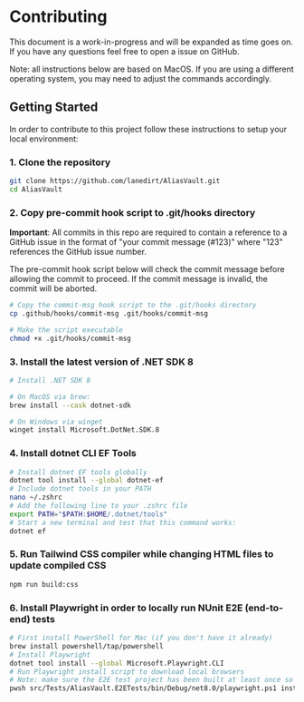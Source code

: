 # Contributing
This document is a work-in-progress and will be expanded as time goes on. If you have any questions feel free to open a issue on GitHub.

Note: all instructions below are based on MacOS. If you are using a different operating system, you may need to adjust the commands accordingly.

## Getting Started
In order to contribute to this project follow these instructions to setup your local environment:

### 1. Clone the repository

```bash
git clone https://github.com/lanedirt/AliasVault.git
cd AliasVault
```

### 2. Copy pre-commit hook script to .git/hooks directory
**Important**: All commits in this repo are required to contain a reference to a GitHub issue in the format of "your commit message (#123)" where "123" references the GitHub issue number.

The pre-commit hook script below will check the commit message before allowing the commit to proceed. If the commit message is invalid, the commit will be aborted.

```bash
# Copy the commit-msg hook script to the .git/hooks directory
cp .github/hooks/commit-msg .git/hooks/commit-msg

# Make the script executable
chmod +x .git/hooks/commit-msg
```

### 3. Install the latest version of .NET SDK 8

```bash
# Install .NET SDK 8

# On MacOS via brew:
brew install --cask dotnet-sdk

# On Windows via winget
winget install Microsoft.DotNet.SDK.8
```

### 4. Install dotnet CLI EF Tools

```bash
# Install dotnet EF tools globally
dotnet tool install --global dotnet-ef
# Include dotnet tools in your PATH
nano ~/.zshrc
# Add the following line to your .zshrc file
export PATH="$PATH:$HOME/.dotnet/tools"
# Start a new terminal and test that this command works:
dotnet ef
```

### 5. Run Tailwind CSS compiler while changing HTML files to update compiled CSS

```bash
npm run build:css
```

### 6. Install Playwright in order to locally run NUnit E2E (end-to-end) tests

```bash
# First install PowerShell for Mac (if you don't have it already)
brew install powershell/tap/powershell
# Install Playwright
dotnet tool install --global Microsoft.Playwright.CLI
# Run Playwright install script to download local browsers
# Note: make sure the E2E test project has been built at least once so the bin dir exists.
pwsh src/Tests/AliasVault.E2ETests/bin/Debug/net8.0/playwright.ps1 install
```
